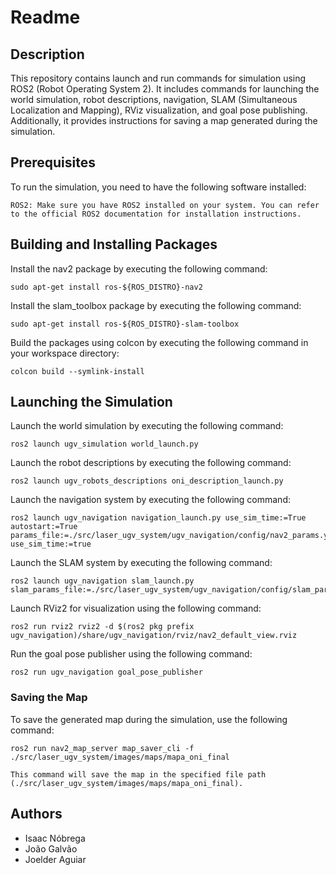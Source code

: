 # Readme
## Description

This repository contains launch and run commands for  simulation using ROS2 (Robot Operating System 2). It includes commands for launching the world simulation, robot descriptions, navigation, SLAM (Simultaneous Localization and Mapping), RViz visualization, and goal pose publishing. Additionally, it provides instructions for saving a map generated during the simulation.

## Prerequisites

To run the  simulation, you need to have the following software installed:

    ROS2: Make sure you have ROS2 installed on your system. You can refer to the official ROS2 documentation for installation instructions.


## Building and Installing Packages



Install the nav2 package by executing the following command:


    sudo apt-get install ros-${ROS_DISTRO}-nav2

Install the slam_toolbox package by executing the following command:


    sudo apt-get install ros-${ROS_DISTRO}-slam-toolbox

Build the packages using colcon by executing the following command in your workspace directory:

    colcon build --symlink-install

## Launching the Simulation

Launch the world simulation by executing the following command:


    ros2 launch ugv_simulation world_launch.py

Launch the robot descriptions by executing the following command:


    ros2 launch ugv_robots_descriptions oni_description_launch.py

Launch the navigation system by executing the following command:


    ros2 launch ugv_navigation navigation_launch.py use_sim_time:=True autostart:=True params_file:=./src/laser_ugv_system/ugv_navigation/config/nav2_params.yaml use_sim_time:=true

Launch the SLAM system by executing the following command:


    ros2 launch ugv_navigation slam_launch.py slam_params_file:=./src/laser_ugv_system/ugv_navigation/config/slam_params.yaml

Launch RViz2 for visualization using the following command:


    ros2 run rviz2 rviz2 -d $(ros2 pkg prefix ugv_navigation)/share/ugv_navigation/rviz/nav2_default_view.rviz

Run the goal pose publisher using the following command:


    ros2 run ugv_navigation goal_pose_publisher

### Saving the Map

To save the generated map during the simulation, use the following command:


    ros2 run nav2_map_server map_saver_cli -f ./src/laser_ugv_system/images/maps/mapa_oni_final

    This command will save the map in the specified file path (./src/laser_ugv_system/images/maps/mapa_oni_final).

## Authors

- Isaac Nóbrega
- João Galvão
- Joelder Aguiar